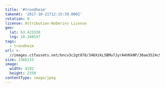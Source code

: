 ```yaml
---
title: '#trondheim'
takenAt: '2017-10-21T12:15:39.000Z'
rotation: 0
license: Attribution-NoDerivs License
geo:
  lat: 63.423338
  lng: 10.348147
tags:
  - trondheim
url: >-
  //images.ctfassets.net/bncv3c2gt878/346XzkLSBMu7JyrA4VKkNP/30ae3524c9ff58c8802ac7944d456110/trondheim_24006992148_o
size: 2366215
image:
  width: 4192
  height: 2358
contentType: image/jpeg
---
```


